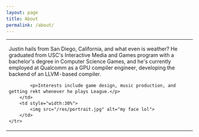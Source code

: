 ```yaml
---
layout: page
title: About
permalink: /about/
---
```


<table>
	<tr>
		<td style="width:70%">
			<p>Justin hails from San Diego, California, and what even is weather? He graduated from USC's Interactive Media and Games program with a bachelor's degree in Computer Science Games, and he's currently employed at Qualcomm as a GPU compiler engineer, developing the backend of an LLVM-based compiler.</p>

			<p>Interests include game design, music production, and getting rekt whenever he plays League.</p>
		</td>
		<td style="width:30%">
			<img src="/res/portrait.jpg" alt="my face lol">
		</td>
	</tr>
</table>
